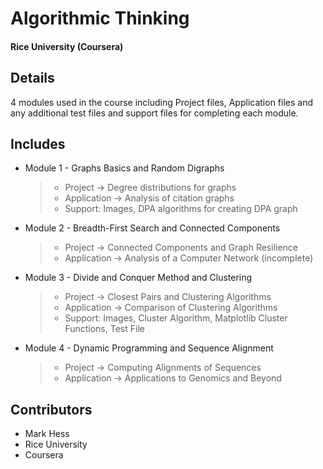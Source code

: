 # Algorithmic Thinking
#### Rice University (Coursera)

## Details
4 modules used in the course including Project files, Application files and any additional test files and support files for completing each module.

## Includes
- Module 1 - Graphs Basics and Random Digraphs
	> - Project -> Degree distributions for graphs
	> - Application -> Analysis of citation graphs
	> -  Support: Images, DPA algorithms for creating DPA graph

- Module 2 - Breadth-First Search and Connected Components
	> - Project -> Connected Components and Graph Resilience
	> - Application -> Analysis of a Computer Network (incomplete)

- Module 3 - Divide and Conquer Method and Clustering
	 > - Project -> Closest Pairs and Clustering Algorithms
	 > - Application -> Comparison of Clustering Algorithms
	 > - Support: Images, Cluster Algorithm, Matplotlib Cluster Functions, Test File

- Module 4 - Dynamic Programming and Sequence Alignment
	> - Project -> Computing Alignments of Sequences
	> - Application -> Applications to Genomics and Beyond

## Contributors
- Mark Hess
- Rice University
- Coursera
